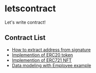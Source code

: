 # letscontract
Let's write contract!


## Contract List
* [How to extract address from signature](contracts/AddressValidations.sol)
* [Implemention of ERC20 token](contracts/MyToken.sol)
* [Implemention of ERC721 NFT](contracts/MyNFT.sol)
* [Data modeling with Employee example](contracts/Employee.sol)